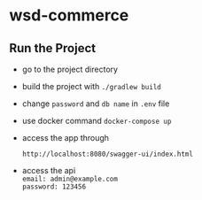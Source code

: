 # wsd-commerce

## Run the Project
 
 - go to the project directory
 - build the project with `./gradlew build`
 - change `password` and `db name` in `.env` file
 - use docker command `docker-compose up`
 - access the app through 

   ``http://localhost:8080/swagger-ui/index.html``
 - access the api <br>
    ``email: admin@example.com`` <br>
    ``password: 123456``
